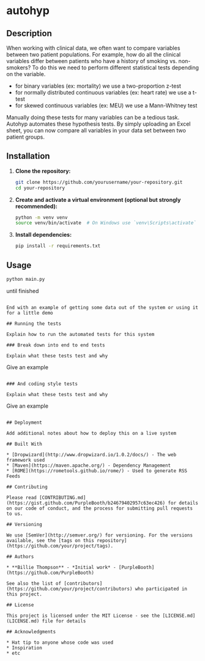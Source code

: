 # autohyp

## Description

When working with clinical data, we often want to compare variables between two patient populations. For example, how do all the clinical variables differ between patients who have a history of smoking vs. non-smokers? To do this we need to perform different statistical tests depending on the variable.

* for binary variables (ex: mortality) we use a two-proportion z-test
* for normally distributed continuous variables (ex: heart rate) we use a t-test
* for skewed continuous variables (ex: MEU) we use a Mann-Whitney test

Manually doing these tests for many variables can be a tedious task. Autohyp automates these hypothesis tests. By simply uploading an Excel sheet, you can now compare all variables in your data set between two patient groups.

## Installation

1. **Clone the repository:**

    ```sh
    git clone https://github.com/yourusername/your-repository.git
    cd your-repository
    ```

2. **Create and activate a virtual environment (optional but strongly recommended):**

    ```sh
    python -m venv venv
    source venv/bin/activate  # On Windows use `venv\Scripts\activate`
    ```

3. **Install dependencies:**

    ```sh
    pip install -r requirements.txt
    ```

## Usage

```sh
python main.py

```
until finished
```

End with an example of getting some data out of the system or using it for a little demo

## Running the tests

Explain how to run the automated tests for this system

### Break down into end to end tests

Explain what these tests test and why

```
Give an example
```

### And coding style tests

Explain what these tests test and why

```
Give an example
```

## Deployment

Add additional notes about how to deploy this on a live system

## Built With

* [Dropwizard](http://www.dropwizard.io/1.0.2/docs/) - The web framework used
* [Maven](https://maven.apache.org/) - Dependency Management
* [ROME](https://rometools.github.io/rome/) - Used to generate RSS Feeds

## Contributing

Please read [CONTRIBUTING.md](https://gist.github.com/PurpleBooth/b24679402957c63ec426) for details on our code of conduct, and the process for submitting pull requests to us.

## Versioning

We use [SemVer](http://semver.org/) for versioning. For the versions available, see the [tags on this repository](https://github.com/your/project/tags). 

## Authors

* **Billie Thompson** - *Initial work* - [PurpleBooth](https://github.com/PurpleBooth)

See also the list of [contributors](https://github.com/your/project/contributors) who participated in this project.

## License

This project is licensed under the MIT License - see the [LICENSE.md](LICENSE.md) file for details

## Acknowledgments

* Hat tip to anyone whose code was used
* Inspiration
* etc
